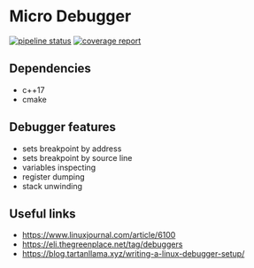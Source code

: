 # Micro Debugger

[![pipeline status](https://gitlab.com/vladislav-markov/micro-debugger/badges/master/pipeline.svg)](https://gitlab.com/vladislav-markov/micro-debugger/-/commits/master)
[![coverage report](https://gitlab.com/vladislav-markov/micro-debugger/badges/master/coverage.svg)](https://gitlab.com/vladislav-markov/micro-debugger/commits/master)

## Dependencies

* c++17
* cmake

## Debugger features

* sets breakpoint by address
* sets breakpoint by source line
* variables inspecting
* register dumping
* stack unwinding

## Useful links
* https://www.linuxjournal.com/article/6100
* https://eli.thegreenplace.net/tag/debuggers
* https://blog.tartanllama.xyz/writing-a-linux-debugger-setup/
